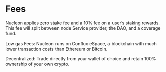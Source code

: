 # Fees

Nucleon applies zero stake fee and a 10% fee on a user’s staking rewards.  This fee will split between node Service provider, the DAO, and a coverage fund.

Low gas Fees: Nucleon runs on Conflux eSpace, a blockchain with much lower transaction costs than Ethereum or Bitcoin.&#x20;

Decentralized: Trade directly from your wallet of choice and retain 100% ownership of your own crypto. &#x20;
